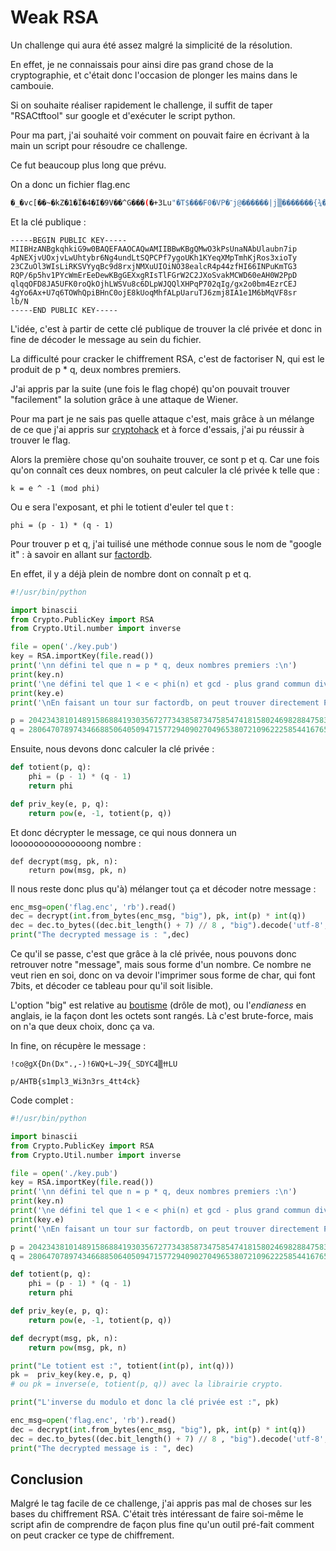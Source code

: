 # Weak RSA

Un challenge qui aura été assez malgré la simplicité de la résolution.

En effet, je ne connaissais pour ainsi dire pas grand chose de la cryptographie, et c'était donc l'occasion de plonger les mains dans le cambouie.

Si on souhaite réaliser rapidement le challenge, il suffit de taper "RSACtftool" sur google et d'exécuter le script python.

Pour ma part, j'ai souhaité voir comment on pouvait faire en écrivant à la main un script pour résoudre ce challenge.

Ce fut beaucoup plus long que prévu.

On a donc un fichier flag.enc 

```sh
�_�vc[��~�kZ�1�Ĩ�4�I�9V��^G���(�+3Lu"�T$���F0�VP�־j@������|j▒�������{¾�,�����YE������Xx��,��c�N&Hl2�Ӎ��[o�� 
```

Et la clé publique :

```
-----BEGIN PUBLIC KEY-----
MIIBHzANBgkqhkiG9w0BAQEFAAOCAQwAMIIBBwKBgQMwO3kPsUnaNAbUlaubn7ip
4pNEXjvUOxjvLwUhtybr6Ng4undLtSQPCPf7ygoUKh1KYeqXMpTmhKjRos3xioTy
23CZuOl3WIsLiRKSVYyqBc9d8rxjNMXuUIOiNO38ealcR4p44zfHI66INPuKmTG3
RQP/6p5hv1PYcWmErEeDewKBgGEXxgRIsTlFGrW2C2JXoSvakMCWD60eAH0W2PpD
qlqqOFD8JA5UFK0roQkOjhLWSVu8c6DLpWJQQlXHPqP702qIg/gx2o0bm4EzrCEJ
4gYo6Ax+U7q6TOWhQpiBHnC0ojE8kUoqMhfALpUaruTJ6zmj8IA1e1M6bMqVF8sr
lb/N
-----END PUBLIC KEY-----
```

L'idée, c'est à partir de cette clé publique de trouver la clé privée et donc in fine de décoder le message au sein du fichier.

La difficulté pour cracker le chiffrement RSA, c'est de factoriser N, qui est le produit de p * q, deux nombres premiers.

J'ai appris par la suite (une fois le flag chopé) qu'on pouvait trouver "facilement" la solution grâce à une attaque de Wiener.

Pour ma part je ne sais pas quelle attaque c'est, mais grâce à un mélange de ce que j'ai appris sur [cryptohack](https://cryptohack.org/) et à force d'essais, j'ai pu réussir à trouver le flag.

Alors la première chose qu'on souhaite trouver, ce sont p et q. Car une fois qu'on connaît ces deux nombres, on peut calculer la clé privée k telle que :

```
k = e ^ -1 (mod phi)
```

Ou e sera l'exposant, et phi le totient d'euler tel que t :

```
phi = (p - 1) * (q - 1)
```

Pour trouver p et q, j'ai tuilisé une méthode connue sous le nom de "google it" : à savoir en allant sur [factordb](http://factordb.com/index.php).

En effet, il y a déjà plein de nombre dont on connaît p et q.

```python
#!/usr/bin/python

import binascii
from Crypto.PublicKey import RSA
from Crypto.Util.number import inverse

file = open('./key.pub')
key = RSA.importKey(file.read())
print('\nn défini tel que n = p * q, deux nombres premiers :\n')
print(key.n)
print('\ne défini tel que 1 < e < phi(n) et gcd - plus grand commun diviseur - gcd(e, phi(n)) = 1\n')
print(key.e)
print('\nEn faisant un tour sur factordb, on peut trouver directement P et Q :\n')

p = 20423438101489158688419303567277343858734758547418158024698288475832952556286241362315755217906372987360487170945062468605428809604025093949866146482515539
q = 28064707897434668850640509471577294090270496538072109622258544167653888581330848582140666982973481448008792075646342219560082338772652988896389532152684857
```

Ensuite, nous devons donc calculer la clé privée :

```python
def totient(p, q):
    phi = (p - 1) * (q - 1)
    return phi

def priv_key(e, p, q):
    return pow(e, -1, totient(p, q))
```

Et donc décrypter le message, ce qui nous donnera un looooooooooooooong nombre :
```
def decrypt(msg, pk, n):
    return pow(msg, pk, n)
```

Il nous reste donc plus qu'à) mélanger tout ça et décoder notre message :

```python
enc_msg=open('flag.enc', 'rb').read()
dec = decrypt(int.from_bytes(enc_msg, "big"), pk, int(p) * int(q))
dec = dec.to_bytes((dec.bit_length() + 7) // 8 , "big").decode('utf-8', errors='ignore')
print("The decrypted message is : ",dec)
```

Ce qu'il se passe, c'est que grâce à la clé privée, nous pouvons donc retrouver notre "message", mais sous forme d'un nombre. Ce nombre ne veut rien en soi, donc on va devoir l'imprimer sous forme de char, qui font 7bits, et décoder ce tableau pour qu'il soit lisible.

L'option "big" est relative au [boutisme](https://fr.wikipedia.org/wiki/Boutisme) (drôle de mot), ou l'_endianess_ en anglais, ie la façon dont les octets sont rangés. Là c'est brute-force, mais on n'a que deux choix, donc ça va.

In fine, on récupère le message :

```
!ϲo@gX{Dn(Dx".,-)!6WQ+L~J9{_SDYCߚ▒4LU
                                                                 p/AHTB{s1mpl3_Wi3n3rs_4tt4ck}
```

Code complet :

```python
#!/usr/bin/python

import binascii
from Crypto.PublicKey import RSA
from Crypto.Util.number import inverse

file = open('./key.pub')
key = RSA.importKey(file.read())
print('\nn défini tel que n = p * q, deux nombres premiers :\n')
print(key.n)
print('\ne défini tel que 1 < e < phi(n) et gcd - plus grand commun diviseur - gcd(e, phi(n)) = 1\n')
print(key.e)
print('\nEn faisant un tour sur factordb, on peut trouver directement P et Q :\n')

p = 20423438101489158688419303567277343858734758547418158024698288475832952556286241362315755217906372987360487170945062468605428809604025093949866146482515539
q = 28064707897434668850640509471577294090270496538072109622258544167653888581330848582140666982973481448008792075646342219560082338772652988896389532152684857

def totient(p, q):
    phi = (p - 1) * (q - 1)
    return phi

def priv_key(e, p, q):
    return pow(e, -1, totient(p, q))

def decrypt(msg, pk, n):
    return pow(msg, pk, n)

print("Le totient est :", totient(int(p), int(q)))
pk =  priv_key(key.e, p, q)
# ou pk = inverse(e, totient(p, q)) avec la librairie crypto.

print("L'inverse du modulo et donc la clé privée est :", pk)

enc_msg=open('flag.enc', 'rb').read()
dec = decrypt(int.from_bytes(enc_msg, "big"), pk, int(p) * int(q))
dec = dec.to_bytes((dec.bit_length() + 7) // 8 , "big").decode('utf-8', errors='ignore')
print("The decrypted message is : ", dec) 
```

## Conclusion

Malgré le tag facile de ce challenge, j'ai appris pas mal de choses sur les bases du chiffrement RSA. C'était très intéressant de faire soi-même le script afin de comprendre de façon plus fine qu'un outil pré-fait comment on peut cracker ce type de chiffrement.

